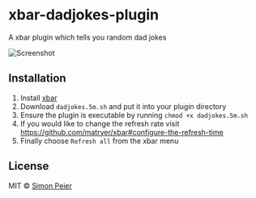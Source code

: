 # xbar-dadjokes-plugin
A xbar plugin which tells you random dad jokes

![Screenshot](screenshot.png)

## Installation
1. Install [xbar](https://xbarapp.com/)
2. Download `dadjokes.5m.sh` and put it into your plugin directory
3. Ensure the plugin is executable by running `chmod +x dadjokes.5m.sh`
4. If you would like to change the refresh rate visit https://github.com/matryer/xbar#configure-the-refresh-time
5. Finally choose `Refresh all` from the xbar menu

## License
MIT © [Simon Peier](https://github.com/simonpeier)
